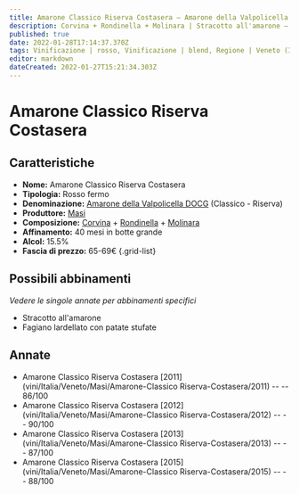 ```yaml
---
title: Amarone Classico Riserva Costasera – Amarone della Valpolicella Classico Riserva DOCG – Masi – Veneto (IT) – 65-69€ – 3★-4★
description: Corvina + Rondinella + Molinara | Stracotto all'amarone – Fagiano lardellato con patate stufate – Filetto di cervo al ribes
published: true
date: 2022-01-28T17:14:37.370Z
tags: Vinificazione | rosso, Vinificazione | blend, Regione | Veneto (IT), Vinificazione | fermo, Prezzi | 65-69€, Vitigni | Corvina, Vitigni | Rondinella, Valutazioni | 4 stelle, Alimento | manzo, Alimento | cervo, Cottura | stracotto, Aromatizzazione | al vino, Alimento | fagiano, Aromatizzazione | lardellato, Aromatizzazione | con patate, Aromatizzazione | al ribes
editor: markdown
dateCreated: 2022-01-27T15:21:34.303Z
---
```


# Amarone Classico Riserva Costasera

## Caratteristiche
- **Nome:** <span class="nome">Amarone Classico Riserva Costasera</span>
- **Tipologia:** Rosso fermo
- **Denominazione:** <span class="denominazione">[Amarone della Valpolicella DOCG](/denominazioni/Italia/Veneto/DOCG/Amarone-della-Valpolicella) (Classico - Riserva)</span>
- **Produttore:** <span class="cantina">[Masi](/produttori/Italia/Veneto/Masi)</span> 
- **Composizione:** [Corvina](/vitigni/Italia/corvina) + [Rondinella](/vitigni/Italia/rondinella) + [Molinara](/vitigni/Italia/molinara)
- **Affinamento:** 40 mesi in botte grande 
- **Alcol:** 15.5%
- **Fascia di prezzo:** 65-69€
{.grid-list}

## Possibili abbinamenti
*Vedere le singole annate per abbinamenti specifici*

- Stracotto all'amarone
- Fagiano lardellato con patate stufate

## Annate
- Amarone Classico Riserva Costasera [2011](vini/Italia/Veneto/Masi/Amarone-Classico Riserva-Costasera/2011) -- <span class="star-4"></span> -- 86/100
- Amarone Classico Riserva Costasera [2012](vini/Italia/Veneto/Masi/Amarone-Classico Riserva-Costasera/2012) -- <span class="star-4"></span> -- 90/100
- Amarone Classico Riserva Costasera [2013](vini/Italia/Veneto/Masi/Amarone-Classico Riserva-Costasera/2013) -- <span class="star-3"></span> -- 87/100
- Amarone Classico Riserva Costasera [2015](vini/Italia/Veneto/Masi/Amarone-Classico Riserva-Costasera/2015) -- <span class="star-3"></span> -- 88/100



